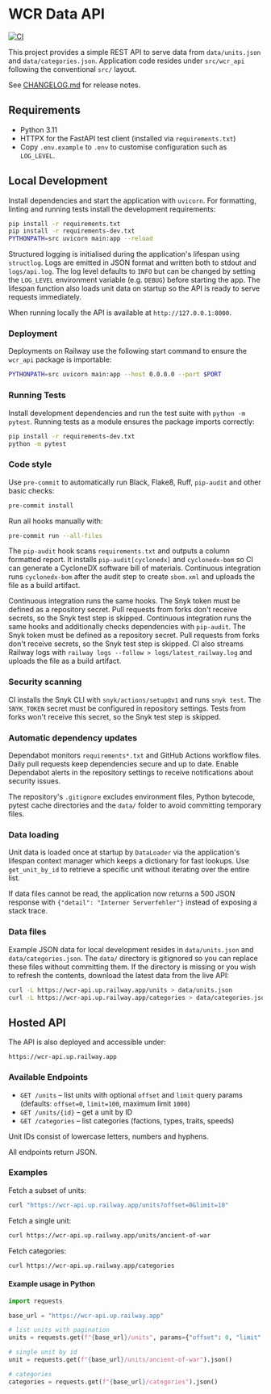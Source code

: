 # WCR Data API

[![CI](https://github.com/<owner>/wcr-api/actions/workflows/ci.yml/badge.svg)](https://github.com/<owner>/wcr-api/actions/workflows/ci.yml)

This project provides a simple REST API to serve data from `data/units.json` and
`data/categories.json`.
Application code resides under `src/wcr_api` following the conventional
`src/` layout.

See [CHANGELOG.md](CHANGELOG.md) for release notes.

## Requirements

- Python 3.11
- HTTPX for the FastAPI test client (installed via `requirements.txt`)
- Copy `.env.example` to `.env` to customise configuration such as
  ``LOG_LEVEL``.

## Local Development

Install dependencies and start the application with `uvicorn`.
For formatting, linting and running tests install the development requirements:

```bash
pip install -r requirements.txt
pip install -r requirements-dev.txt
PYTHONPATH=src uvicorn main:app --reload
```

Structured logging is initialised during the application's lifespan using
``structlog``. Logs are emitted in JSON format and written both to stdout and
``logs/api.log``. The log level defaults to ``INFO`` but can be changed by
setting the ``LOG_LEVEL`` environment variable (e.g. ``DEBUG``) before starting
the app. The lifespan function also loads unit data on startup so the API is
ready to serve requests immediately.

When running locally the API is available at `http://127.0.0.1:8000`.

### Deployment

Deployments on Railway use the following start command to ensure the
`wcr_api` package is importable:

```bash
PYTHONPATH=src uvicorn main:app --host 0.0.0.0 --port $PORT
```

### Running Tests

Install development dependencies and run the test suite with `python -m pytest`.
Running tests as a module ensures the package imports correctly:

```bash
pip install -r requirements-dev.txt
python -m pytest
```

### Code style

Use `pre-commit` to automatically run Black, Flake8, Ruff,
`pip-audit` and other basic checks:

```bash
pre-commit install
```

Run all hooks manually with:

```bash
pre-commit run --all-files
```

The `pip-audit` hook scans `requirements.txt` and outputs a column
formatted report. It installs `pip-audit[cyclonedx]` and
`cyclonedx-bom` so CI can generate a CycloneDX software bill of
materials. Continuous integration runs `cyclonedx-bom` after the audit
step to create `sbom.xml` and uploads the file as a build artifact.

Continuous integration runs the same hooks. The Snyk token must be
defined as a repository secret. Pull requests from forks don't receive
secrets, so the Snyk test step is skipped.
Continuous integration runs the same hooks and additionally checks
dependencies with `pip-audit`. The Snyk token must be defined as a
repository secret. Pull requests from forks don't receive secrets, so the
Snyk test step is skipped.
CI also streams Railway logs with `railway logs --follow > logs/latest_railway.log`
and uploads the file as a build artifact.

### Security scanning

CI installs the Snyk CLI with `snyk/actions/setup@v1` and runs `snyk test`.
The `SNYK_TOKEN` secret must be configured in repository settings. Tests from
forks won't receive this secret, so the Snyk test step is skipped.

### Automatic dependency updates

Dependabot monitors `requirements*.txt` and GitHub Actions workflow files.
Daily pull requests keep dependencies secure and up to date. Enable
Dependabot alerts in the repository settings to receive notifications about
security issues.

The repository's `.gitignore` excludes environment files, Python bytecode,
pytest cache directories and the `data/` folder to avoid committing temporary
files.

### Data loading

Unit data is loaded once at startup by `DataLoader` via the application's
lifespan context manager which keeps a dictionary for fast lookups. Use
`get_unit_by_id` to retrieve a specific unit without iterating over the entire
list.

If data files cannot be read, the application now returns a 500 JSON response
with `{"detail": "Interner Serverfehler"}` instead of exposing a stack
trace.

### Data files

Example JSON data for local development resides in `data/units.json` and
`data/categories.json`. The `data/` directory is gitignored so you can replace
these files without committing them. If the directory is missing or you wish to
refresh the contents, download the latest data from the live API:

```bash
curl -L https://wcr-api.up.railway.app/units > data/units.json
curl -L https://wcr-api.up.railway.app/categories > data/categories.json
```

## Hosted API

The API is also deployed and accessible under:

```
https://wcr-api.up.railway.app
```

### Available Endpoints

- `GET /units` – list units with optional `offset` and `limit` query params
  (defaults: `offset=0`, `limit=100`, maximum limit `1000`)
- `GET /units/{id}` – get a unit by ID
- `GET /categories` – list categories (factions, types, traits, speeds)

Unit IDs consist of lowercase letters, numbers and hyphens.

All endpoints return JSON.

### Examples

Fetch a subset of units:

```bash
curl "https://wcr-api.up.railway.app/units?offset=0&limit=10"
```

Fetch a single unit:

```bash
curl https://wcr-api.up.railway.app/units/ancient-of-war
```

Fetch categories:

```bash
curl https://wcr-api.up.railway.app/categories
```

#### Example usage in Python

```python
import requests

base_url = "https://wcr-api.up.railway.app"

# list units with pagination
units = requests.get(f"{base_url}/units", params={"offset": 0, "limit": 10}).json()

# single unit by id
unit = requests.get(f"{base_url}/units/ancient-of-war").json()

# categories
categories = requests.get(f"{base_url}/categories").json()
```
